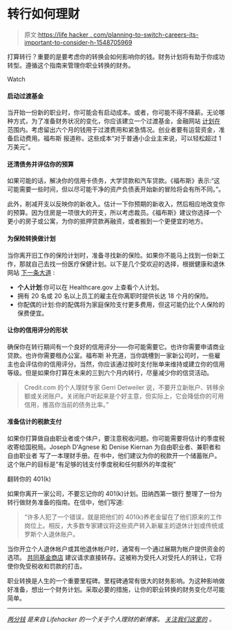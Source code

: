 # 转行如何理财

> 原文:[https://life hacker . com/planning-to-switch-careers-its-important-to-consider-h-1548705969](https://lifehacker.com/planning-to-switch-careers-its-important-to-consider-h-1548705969)

打算转行？重要的是要考虑你的转换会如何影响你的钱。财务计划将有助于你成功转型。遵循这个指南来管理你职业转换的财务。

Watch

#### 启动过渡基金

当开始一份新的职业时，你可能会有启动成本。或者，你可能不得不降薪。无论哪种方式，为了准备财务状况的变化，你应该建立一个过渡基金，金融网站 [计划在](http://planningwithinreach.com/contemplating-a-career-change/) 范围内。考虑留出六个月的钱用于过渡费用和紧急情况。创业者要有运营资金，准备启动费用。福布斯 报道称，这些成本“对于普通小企业主来说，可以轻松超过 1 万美元”。

#### 还清债务并评估你的预算

如果可能的话，解决你的信用卡债务，大学贷款和汽车贷款。《福布斯》表示:“这可能需要一些时间，但以尽可能干净的资产负债表开始新的冒险将会有所不同。”。

此外，削减开支以反映你的新收入。估计一下你预期的新收入，然后相应地改变你的预算。因为住房是一项很大的开支，所以考虑裁员。《福布斯》建议你选择一个更小的房子或公寓，为你的抵押贷款再融资，或者搬到一个更便宜的地方。

#### 为保险转换做计划

当你离开旧工作的保险计划时，准备寻找新的保险。如果你不能马上找到一份新工作，那就自己去找一份医疗保健计划。以下是几个受欢迎的选择，根据健康和退休网站 [下一条大道](http://www.nextavenue.org/blog/how-self-employed-women-should-shop-health-insurance) :

*   **个人计划**:你可以在 Healthcare.gov 上查看个人计划。
*   拥有 20 名或 20 名以上员工的雇主在你离职时提供长达 18 个月的保险。
*   你配偶的计划:你的配偶将为家庭保险支付更多费用，但这可能仍比个人保险的保费便宜。

#### 让你的信用评分的形状

确保你在转行期间有一个良好的信用评分——你可能需要它。也许你需要申请商业贷款。也许你需要租办公室。福布斯 补充道，当你跳槽到一家新公司时，一些雇主也会评估你的信用评分。当然，你应该通过按时支付账单来维持或建立你的信用等级。但是如果你打算在未来的三到六个月内转行，尽量减少你的信贷活动。

> Credit.com 的个人理财专家 Gerri Detweiler 说，不要开立新账户、转移余额或关闭账户。关闭账户听起来是个好主意，但实际上，它会降低你的可用信用，推高你当前的债务比率。”

#### 准备估计的税款支付

如果你打算做自由职业者或个体户，要注意税收问题。你可能需要将估计的季度税收寄给国税局。Joseph D'Agnese 和 Denise Kiernan 为自由职业者、兼职者和自由职业者 写了一本理财手册。在书中，他们建议为你的税款开一个储蓄账户。这个账户的目标是“有足够的钱支付季度税和任何额外的年度税”

翻转你的 401(k)

如果你离开一家公司，不要忘记你的 401(k)计划。田纳西第一银行 整理了一份为转行做财务准备的指南。在信中，他们写道:

> “许多人犯了一个错误，就是把他们的 401(k)养老金留在了他们原来的工作岗位上。相反，大多数专家建议将这些资产转入新雇主的退休计划或传统或罗斯个人退休账户。

当你开立个人退休帐户或其他退休帐户时，通常有一个通过展期为帐户提供资金的选项。 [共同基金商店](http://www.mutualfundstore.com/career-job-change) 建议请求直接转存。这被称为受托人对受托人的转让，它将使你免受税收和罚款的打击。

职业转换是人生的一个重要里程碑。里程碑通常有很大的财务影响。为这种影响做好准备，想出一个财务计划。采取必要的措施，让你的职业转换的财务变化尽可能简单。

* * *

[*两分钱*](http://twocents.lifehacker.com/) *是来自 Lifehacker 的一个关于个人理财的新博客。* [*关注我们这里的*](https://twitter.com/TwoCentsLH) *。*